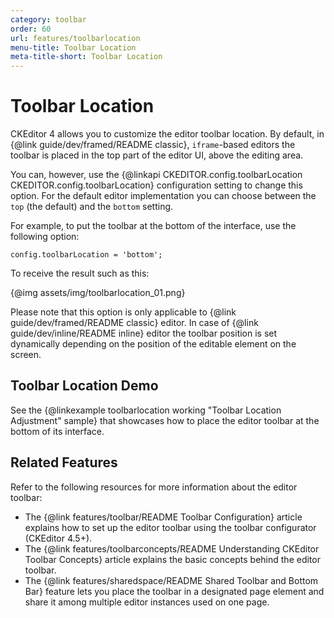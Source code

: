 ```yaml
---
category: toolbar
order: 60
url: features/toolbarlocation
menu-title: Toolbar Location
meta-title-short: Toolbar Location
---
```

<!--
Copyright (c) 2003-2024, CKSource Holding sp. z o.o. All rights reserved.
For licensing, see LICENSE.md.
-->

# Toolbar Location

CKEditor 4 allows you to customize the editor toolbar location. By default, in {@link guide/dev/framed/README classic}, `iframe`-based editors the toolbar is placed in the top part of the editor UI, above the editing area.

You can, however, use the {@linkapi CKEDITOR.config.toolbarLocation CKEDITOR.config.toolbarLocation} configuration setting to change this option. For the default editor implementation you can choose between the `top` (the default) and the `bottom` setting.

For example, to put the toolbar at the bottom of the interface, use the following option:

    config.toolbarLocation = 'bottom';

To receive the result such as this:

{@img assets/img/toolbarlocation_01.png}

Please note that this option is only applicable to {@link guide/dev/framed/README classic} editor. In case of {@link guide/dev/inline/README inline} editor the toolbar position is set dynamically depending on the position of the editable element on the screen.

## Toolbar Location Demo

See the {@linkexample toolbarlocation working "Toolbar Location Adjustment" sample} that showcases how to place the editor toolbar at the bottom of its interface.

## Related Features

Refer to the following resources for more information about the editor toolbar:

 * The {@link features/toolbar/README Toolbar Configuration} article explains how to set up the editor toolbar using the toolbar configurator (CKEditor 4.5+).
 * The {@link features/toolbarconcepts/README Understanding CKEditor Toolbar Concepts} article explains the basic concepts behind the editor toolbar.
 * The {@link features/sharedspace/README Shared Toolbar and Bottom Bar} feature lets you place the toolbar in a designated page element and share it among multiple editor instances used on one page.
